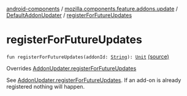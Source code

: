 [android-components](../../index.md) / [mozilla.components.feature.addons.update](../index.md) / [DefaultAddonUpdater](index.md) / [registerForFutureUpdates](./register-for-future-updates.md)

# registerForFutureUpdates

`fun registerForFutureUpdates(addonId: `[`String`](https://kotlinlang.org/api/latest/jvm/stdlib/kotlin/-string/index.html)`): `[`Unit`](https://kotlinlang.org/api/latest/jvm/stdlib/kotlin/-unit/index.html) [(source)](https://github.com/mozilla-mobile/android-components/blob/master/components/feature/addons/src/main/java/mozilla/components/feature/addons/update/AddonUpdater.kt#L166)

Overrides [AddonUpdater.registerForFutureUpdates](../-addon-updater/register-for-future-updates.md)

See [AddonUpdater.registerForFutureUpdates](../-addon-updater/register-for-future-updates.md). If an add-on is already registered nothing will happen.

